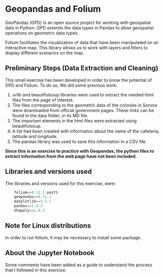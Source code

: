 # Geopandas and Folium

GeoPandas (GPD) is an open source project for working with geospatial data in Python.
GPD extends the data types in Pandas to allow geospatial operations on geometric data types.

Folium facilitates the visualization of data that have been manipulated on an interactive map. This library allows us to work with layers and filters to display different scenarios on the map.

## Preliminary Steps (Data Extraction and Cleaning)

This small exercise has been developed in order to know the potential of GPD and Folium.
To do so, We did some previous work:

1. urlib and beautifulsoup libraries were used to extract the needed html files from the page of interest.
2. The files corresponding to the geometric data of the colonies in Sonora were downloaded from official government pages. These links can be found in the data folder, in its MD file.
3. The important elements in the html files were extracted using beautifulsoup. 
4. A list had been created with information about the name of the cafeteria, latitude and longitude.
5. The pandas library was used to save this information in a CSV file.

**Since this is an exercise to practice with Geopandas, the python files to extract information from the web page have not been included.**

## Libraries and versions used
The libraries and versions used for this exercise, were:

```Python
    folium==0.12.1.post1
    geopandas==0.11.1
    matplotlib==3.5.2
    pandas==1.4.3
    Shapely==1.8.2
```

## Note for Linux distributions
In order to run folium, It may be necessary to install some package.

## About the Jupyter Notebook
Some comments have been added as a guide to understand the process that I followed in this exercise.
